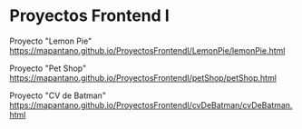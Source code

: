 # Proyectos Frontend I

Proyecto "Lemon Pie"
https://mapantano.github.io/ProyectosFrontendI/LemonPie/lemonPie.html

Proyecto "Pet Shop"
https://mapantano.github.io/ProyectosFrontendI/petShop/petShop.html

Proyecto "CV de Batman"
https://mapantano.github.io/ProyectosFrontendI/cvDeBatman/cvDeBatman.html
